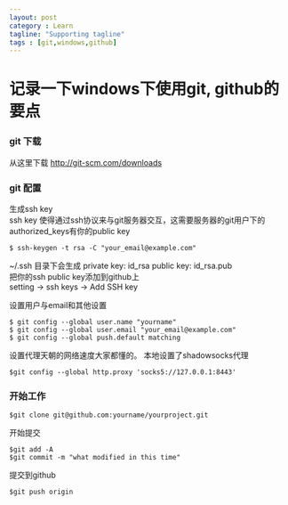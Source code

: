 ```yaml
---
layout: post
category : Learn
tagline: "Supporting tagline"
tags : [git,windows,github]
---
```


记录一下windows下使用git, github的要点
======================================

### git 下载
从这里下载 http://git-scm.com/downloads

### git 配置
生成ssh key  
ssh key 使得通过ssh协议来与git服务器交互，这需要服务器的git用户下的authorized_keys有你的public key

	$ ssh-keygen -t rsa -C "your_email@example.com"
	
~/.ssh 目录下会生成 private key: id_rsa  public key: id_rsa.pub  
把你的ssh public key添加到github上  
setting -> ssh keys -> Add SSH key
  
设置用户与email和其他设置

    $ git config --global user.name "yourname"
    $ git config --global user.email "your_email@example.com"
    $ git config --global push.default matching

设置代理天朝的网络速度大家都懂的。
本地设置了shadowsocks代理

    $git config --global http.proxy 'socks5://127.0.0.1:8443'
    
### 开始工作

    $git clone git@github.com:yourname/yourproject.git
    
开始提交

    $git add -A  
    $git commit -m "what modified in this time"
	
提交到github

    $git push origin




